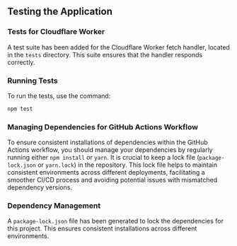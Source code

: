 ## Testing the Application

### Tests for Cloudflare Worker
A test suite has been added for the Cloudflare Worker fetch handler, located in the `tests` directory. This suite ensures that the handler responds correctly.

### Running Tests
To run the tests, use the command:
```bash
npm test
```

### Managing Dependencies for GitHub Actions Workflow
To ensure consistent installations of dependencies within the GitHub Actions workflow, you should manage your dependencies by regularly running either `npm install` or `yarn`. It is crucial to keep a lock file (`package-lock.json` or `yarn.lock`) in the repository. This lock file helps to maintain consistent environments across different deployments, facilitating a smoother CI/CD process and avoiding potential issues with mismatched dependency versions.

### Dependency Management
A `package-lock.json` file has been generated to lock the dependencies for this project. This ensures consistent installations across different environments.
